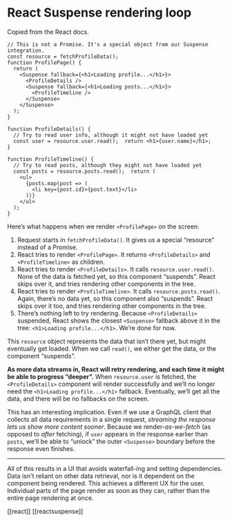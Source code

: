 # React Suspense rendering loop

Copied from the React docs.

```tsx
// This is not a Promise. It's a special object from our Suspense integration.
const resource = fetchProfileData();
function ProfilePage() {
  return (
    <Suspense fallback={<h1>Loading profile...</h1>}>
      <ProfileDetails />
      <Suspense fallback={<h1>Loading posts...</h1>}>
        <ProfileTimeline />
      </Suspense>
    </Suspense>
  );
}

function ProfileDetails() {
  // Try to read user info, although it might not have loaded yet
  const user = resource.user.read();  return <h1>{user.name}</h1>;
}

function ProfileTimeline() {
  // Try to read posts, although they might not have loaded yet
  const posts = resource.posts.read();  return (
    <ul>
      {posts.map(post => (
        <li key={post.id}>{post.text}</li>
      ))}
    </ul>
  );
}
```


Here’s what happens when we render `<ProfilePage>` on the screen:

1. Request starts in `fetchProfileData()`. It gives us a special “resource” instead of a Promise.
2. React tries to render `<ProfilePage>`. It returns `<ProfileDetails>` and `<ProfileTimeline>` as children.
3. React tries to render `<ProfileDetails>`. It calls `resource.user.read()`. None of the data is fetched yet, so this component “suspends”. React skips over it, and tries rendering other components in the tree.
4. React tries to render `<ProfileTimeline>`. It calls `resource.posts.read()`. Again, there’s no data yet, so this component also “suspends”. React skips over it too, and tries rendering other components in the tree.
5. There’s nothing left to try rendering. Because `<ProfileDetails>` suspended, React shows the closest `<Suspense>` fallback above it in the tree: `<h1>Loading profile...</h1>`. We’re done for now.

This `resource` object represents the data that isn’t there yet, but might eventually get loaded. When we call `read()`, we either get the data, or the component “suspends”.

**As more data streams in, React will retry rendering, and each time it might be able to progress “deeper”.** When `resource.user` is fetched, the `<ProfileDetails>` component will render successfully and we’ll no longer need the `<h1>Loading profile...</h1>` fallback. Eventually, we’ll get all the data, and there will be no fallbacks on the screen.

This has an interesting implication. Even if we use a GraphQL client that collects all data requirements in a single request, _streaming the response lets us show more content sooner_. Because we render-_as-we-fetch_ (as opposed to _after_ fetching), if `user` appears in the response earlier than `posts`, we’ll be able to “unlock” the outer `<Suspense>` boundary before the response even finishes.

---

All of this results in a UI that avoids waterfall-ing and setting dependencies. Data isn't reliant on other data retrieval, nor is it dependent on the component being rendered. This achieves a different UX for the user. Individual parts of the page render as soon as they can, rather than the entire page rendering at once.

[[react]]
[[reactsuspense]]